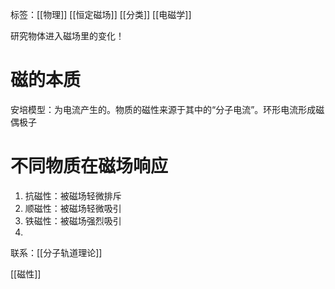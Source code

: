 标签：[[物理]] [[恒定磁场]] [[分类]] [[电磁学]]

研究物体进入磁场里的变化！

# 磁的本质

安培模型：为电流产生的。物质的磁性来源于其中的“分子电流”。环形电流形成磁偶极子

# 不同物质在磁场响应

1. 抗磁性：被磁场轻微排斥
2. 顺磁性：被磁场轻微吸引
3. 铁磁性：被磁场强烈吸引
4. 
联系：[[分子轨道理论]]

[[磁性]]

